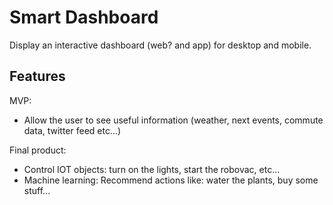 # Smart Dashboard

Display an interactive dashboard (web? and app) for desktop and mobile.

## Features

MVP:
- Allow the user to see useful information (weather, next events, commute data, twitter feed etc...)

Final product:
- Control IOT objects: turn on the lights, start the robovac, etc...
- Machine learning:  Recommend actions like:  water the plants, buy some stuff... 


